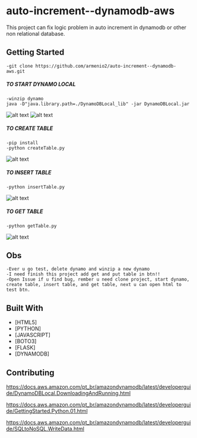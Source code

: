 # auto-increment--dynamodb-aws

This project can fix logic problem in auto increment in dynamodb or other non relational database.

<!--![alt text](https://i.imgur.com/gWZf41Z.jpg)-->

## Getting Started

``` 
-git clone https://github.com/armenio2/auto-increment--dynamodb-aws.git

```

##### TO START DYNAMO LOCAL
``` 
-winzip dynamo
java -D"java.library.path=./DynamoDBLocal_lib" -jar DynamoDBLocal.jar

```
![alt text](https://i.imgur.com/WA9LvGn.png)
![alt text](https://i.imgur.com/XeFGxza.png)

##### TO CREATE TABLE
``` 
-pip install
-python createTable.py

```
![alt text](https://i.imgur.com/bWVbB6U.png)

##### TO INSERT TABLE
``` 
-python insertTable.py

```
![alt text](https://i.imgur.com/LrLw68Q.png)

##### TO GET TABLE
``` 
-python getTable.py

```
![alt text](https://i.imgur.com/y4uVA9B.png)

## Obs

```
-Ever u go test, delete dynamo and winzip a new dynamo
-I need finish this project add get and put table in btn!!
-Open Issue if u find bug, rember u need clone project, start dynamo, create table, insert table, and get table, next u can open html to test btn.
```

## Built With

* [HTML5]
* [PYTHON]
* [JAVASCRIPT]
* [BOTO3]
* [FLASK]
* [DYNAMODB]

## Contributing

https://docs.aws.amazon.com/pt_br/amazondynamodb/latest/developerguide/DynamoDBLocal.DownloadingAndRunning.html

https://docs.aws.amazon.com/pt_br/amazondynamodb/latest/developerguide/GettingStarted.Python.01.html

https://docs.aws.amazon.com/pt_br/amazondynamodb/latest/developerguide/SQLtoNoSQL.WriteData.html